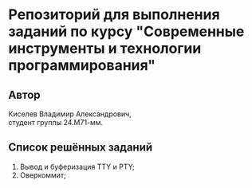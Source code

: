 # Репозиторий для выполнения заданий по курсу "Современные инструменты и технологии программирования"

## Автор

Киселев Владимир Александрович,  
cтудент группы 24.М71-мм.

## Список решённых заданий

1. Вывод и буферизация TTY и PTY;
2. Оверкоммит;

